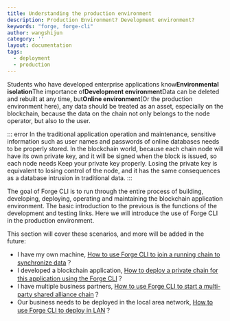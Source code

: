 ```yaml
---
title: Understanding the production environment
description: Production Environment? Development environment?
keywords: "forge, forge-cli"
author: wangshijun
category: ''
layout: documentation
tags:
  - deployment
  - production
---
```


Students who have developed enterprise applications know**Environmental isolation**The importance of**Development environment**Data can be deleted and rebuilt at any time, but**Online environment**(Or the production environment here), any data should be treated as an asset, especially on the blockchain, because the data on the chain not only belongs to the node operator, but also to the user.

::: error
In the traditional application operation and maintenance, sensitive information such as user names and passwords of online databases needs to be properly stored. In the blockchain world, because each chain node will have its own private key, and it will be signed when the block is issued, so each node needs Keep your private key properly. Losing the private key is equivalent to losing control of the node, and it has the same consequences as a database intrusion in traditional data.
:::

The goal of Forge CLI is to run through the entire process of building, developing, deploying, operating and maintaining the blockchain application environment. The basic introduction to the previous is the functions of the development and testing links. Here we will introduce the use of Forge CLI in the production environment.

This section will cover these scenarios, and more will be added in the future:

- I have my own machine, [How to use Forge CLI to join a running chain to synchronize data](./join-existing-network)？
- I developed a blockchain application, [How to deploy a private chain for this application using the Forge CLI](./deploy-multi-node-network)？
- I have multiple business partners, [How to use Forge CLI to start a multi-party shared alliance chain](./deploy-multi-party-network)？
- Our business needs to be deployed in the local area network, [How to use Forge CLI to deploy in LAN](./deploy-in-intranet)？
